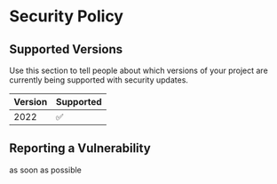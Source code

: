 # Security Policy

## Supported Versions

Use this section to tell people about which versions of your project are
currently being supported with security updates.

| Version | Supported          |
| ------- | ------------------ |
| 2022   | :white_check_mark: |

## Reporting a Vulnerability

as soon as possible
